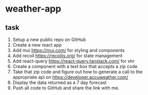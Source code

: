 # weather-app

## task

1. Setup a new public repo on GitHub
2. Create a new react app
3. Add mui https://mui.com/ for styling and components
4. Add recoil https://recoiljs.org/ for state management
5. Add react-query https://react-query.tanstack.com/ for xhr
6. Create a component with a text box that accepts a zip code
7. Take that zip code and figure out how to generate a call to the appropriate api on https://developer.accuweather.com/
8. Display the data returned as a 7 day forecast
9. Push all code to GitHub and share the link with me.
